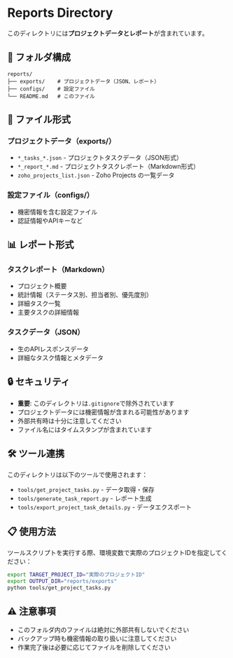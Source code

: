 # Reports Directory

このディレクトリには**プロジェクトデータとレポート**が含まれています。

## 📁 フォルダ構成

```
reports/
├── exports/    # プロジェクトデータ（JSON、レポート）
├── configs/    # 設定ファイル
└── README.md   # このファイル
```

## 📄 ファイル形式

### プロジェクトデータ（exports/）
- `*_tasks_*.json` - プロジェクトタスクデータ（JSON形式）
- `*_report_*.md` - プロジェクトタスクレポート（Markdown形式）
- `zoho_projects_list.json` - Zoho Projects の一覧データ

### 設定ファイル（configs/）
- 機密情報を含む設定ファイル
- 認証情報やAPIキーなど

## 📊 レポート形式

### タスクレポート（Markdown）
- プロジェクト概要
- 統計情報（ステータス別、担当者別、優先度別）
- 詳細タスク一覧
- 主要タスクの詳細情報

### タスクデータ（JSON）
- 生のAPIレスポンスデータ
- 詳細なタスク情報とメタデータ

## 🔒 セキュリティ

- **重要**: このディレクトリは`.gitignore`で除外されています
- プロジェクトデータには機密情報が含まれる可能性があります
- 外部共有時は十分に注意してください
- ファイル名にはタイムスタンプが含まれています

## 🛠️ ツール連携

このディレクトリは以下のツールで使用されます：
- `tools/get_project_tasks.py` - データ取得・保存
- `tools/generate_task_report.py` - レポート生成
- `tools/export_project_task_details.py` - データエクスポート

## 📋 使用方法

ツールスクリプトを実行する際、環境変数で実際のプロジェクトIDを指定してください：

```bash
export TARGET_PROJECT_ID="実際のプロジェクトID"
export OUTPUT_DIR="reports/exports"
python tools/get_project_tasks.py
```

## ⚠️ 注意事項

- このフォルダ内のファイルは絶対に外部共有しないでください
- バックアップ時も機密情報の取り扱いに注意してください
- 作業完了後は必要に応じてファイルを削除してください 
